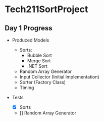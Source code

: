 # Tech211SortProject

## Day 1 Progress

- Produced Models
  - Sorts:
    - Bubble Sort
    - Merge Sort
    - .NET Sort
  - Random Array Generator
  - Input Collector (Initial Implementation)
  - Sorter (Factory Class)
  - Timing

- Tests
  - [x] Sorts
  - [] Random Array Generator
